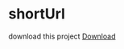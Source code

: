 # shortUrl
 download this project <a href="https://github.com/SaiGaneshReddy3648/shortUrl_.git" download target="_blank">Download</a>
